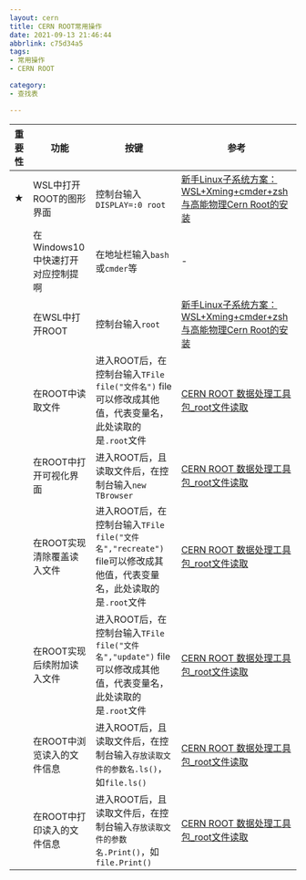 ```yaml
---
layout: cern
title: CERN ROOT常用操作
date: 2021-09-13 21:46:44
abbrlink: c75d34a5
tags:
- 常用操作
- CERN ROOT

category:
- 查找表

---
```




| 重要性 | 功能                              | 按键                                                         | 参考                                                         |
| ------ | --------------------------------- | ------------------------------------------------------------ | ------------------------------------------------------------ |
| ★      | WSL中打开ROOT的图形界面           | 控制台输入```DISPLAY=:0 root```                              | [新手Linux子系统方案：WSL+Xming+cmder+zsh与高能物理Cern Root的安装](https://zhuanlan.zhihu.com/p/81622442) |
|        | 在Windows10中快速打开对应控制提啊 | 在地址栏输入```bash```或```cmder```等                        | -                                                            |
|        | 在WSL中打开ROOT                   | 控制台输入```root```                                         | [新手Linux子系统方案：WSL+Xming+cmder+zsh与高能物理Cern Root的安装](https://zhuanlan.zhihu.com/p/81622442) |
|        | 在ROOT中读取文件                  | 进入ROOT后，在控制台输入```TFile file("文件名")``` file可以修改成其他值，代表变量名，此处读取的是```.root```文件 | [CERN ROOT 数据处理工具包_root文件读取](https://www.bilibili.com/video/BV1fz411B7SG/) |
|        | 在ROOT中打开可视化界面            | 进入ROOT后，且读取文件后，在控制台输入```new TBrowser```     | [CERN ROOT 数据处理工具包_root文件读取](https://www.bilibili.com/video/BV1fz411B7SG/) |
|        | 在ROOT实现清除覆盖读入文件        | 进入ROOT后，在控制台输入```TFile file("文件名","recreate")``` file可以修改成其他值，代表变量名，此处读取的是```.root```文件 | [CERN ROOT 数据处理工具包_root文件读取](https://www.bilibili.com/video/BV1fz411B7SG/) |
|        | 在ROOT实现后续附加读入文件        | 进入ROOT后，在控制台输入```TFile file("文件名","update")``` file可以修改成其他值，代表变量名，此处读取的是```.root```文件 | [CERN ROOT 数据处理工具包_root文件读取](https://www.bilibili.com/video/BV1fz411B7SG/) |
|        | 在ROOT中浏览读入的文件信息        | 进入ROOT后，且读取文件后，在控制台输入```存放读取文件的参数名.ls()```，如```file.ls()``` | [CERN ROOT 数据处理工具包_root文件读取](https://www.bilibili.com/video/BV1fz411B7SG/) |
|        | 在ROOT中打印读入的文件信息        | 进入ROOT后，且读取文件后，在控制台输入```存放读取文件的参数名.Print()```，如```file.Print()``` | [CERN ROOT 数据处理工具包_root文件读取](https://www.bilibili.com/video/BV1fz411B7SG/) |